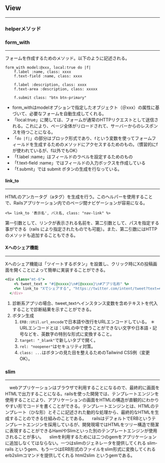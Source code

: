 ## View

------

### helperメソッド

### form_with

------

フォームを作成するためのメソッド。以下のように記述される。

```
form_with model:@xxx, local:true do |f|
	f.label :name, class: xxxx
	f.text-field :name, class: xxxx
	
	f.label :description, class: xxxx
	f.text-area :description, class: xxxxx
	
	f.submit class: "btn btn-primary" 
```

- form_withはmodelオプションで指定したオブジェクト（＠xxx）の属性に基づいて、必要なフォームを自動生成してくれる。
- 「local:true」に関しては、フォームが通常のHTTPリクエストとして送信される。これにより、ページ全体がリロードされて、サーバーからのレスポンスを待つことになる。
- 「`do |f|`」の部分はブロック形式であり、`f`という変数を使ってフォームフィールドを生成するためのメソッドにアクセスするためのもの。（慣習的にf が使われているが、f以外でもOK）
- 「f.label :name」はフィールドのラベルを設定するためのもの
- 「f.text-field :name」ではフィールドの入力ボックスを作成している
- 「f.submit」では submit ボタンの生成を行なっている。



#### link_to 

------

HTMLのアンカータグ（aタグ）を生成を行う。このヘルパーを使用することで、Railsアプリケーション内でのページ間ナビゲーションが容易になる。

```
<%= link_to '表示名', パス名, class: "nav-link" %>
```

第一引数として、リンクが表示される名前を、第二引数として、パスを指定する事ができる（rails により指定されたものでも可能）。また、第二引数にはHTTPのメソッドも追加することもできる。



#### Xへのシェア機能

------

Xへのシェア機能は「ツイートするボタン」を設置し、クリック時にXの投稿画面を開くことによって簡単に実装することができる。

```ruby
<div class="mt-6">
    <% tweet_text = "#{@xxxxx}\n#{@xxxxx}\n#アプリ名称" %>
    <%= link_to "Xでシェアする", "https://twitter.com/intent/tweet?text=#{ERB::Util.url_encode(tweet_text)}", target: "_blank", rel: "noopener", class: "bg-blue-500 hover:bg-blue-700 text-white font-bold py-2 px-4 rounded" %>
  </div>
```

1. 診断系アプリの場合、tweet_textへインスタンス変数を含めテキストを代入することで診断結果を示すことができる。
2. ボタン生成
   1. `ERB::Util.url_encode`で日本語や改行をURLエンコードしている。
      ＊URLエンコードとは：URLの中で使うことができない文字や日本語・記号などを、英数字の特別な形式に変換すること。
   2. `target: "_blank"`で新しいタブで開く。
   3. `rel: "noopener"`はセキュリティ対策。
   4. `class: ...`はボタンの見た目を整えるためのTailwind CSS例（変更OK）。



### slim

------

　webアプリケーションはブラウザで利用することになるので、最終的に画面をHTMLで出力することになる。railsを使った開発では、テンプレートエンジンを使用することにより、アプリケーションの画面をHTMLの構造が直観的にわかりやすい形でコードを書くことができる。テンプレートエンジンとは、HTMLのテンプレート（ひな形）とそこに記述された動的な処理から、最終的なHTMLを生成することのできる仕組みのことである。
　railsはデフォルトでERBというテンプレートエンジンを採用しているが、開発現場ではHTMLをツリー構造で簡潔に表現することができるHamlやSlimといった別のテンプレートエンジンが使用されることが多い。
　slimを利用するためには二つのgemをアプリケーションに追加しなくてはならない。一つはslimのジェネレータを提供してくれる slim-rails というgem、もう一つはERB形式のファイルをslim形式に変換してくれる erb2slimコマンドを提供してくれる html2slim というgemである。


